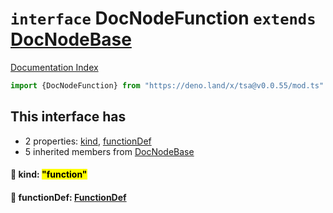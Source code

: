 # `interface` DocNodeFunction `extends` [DocNodeBase](../private.interface.DocNodeBase/README.md)

[Documentation Index](../README.md)

```ts
import {DocNodeFunction} from "https://deno.land/x/tsa@v0.0.55/mod.ts"
```

## This interface has

- 2 properties:
[kind](#-kind-function),
[functionDef](#-functiondef-functiondef)
- 5 inherited members from [DocNodeBase](../private.interface.DocNodeBase/README.md)


#### 📄 kind: <mark>"function"</mark>



#### 📄 functionDef: [FunctionDef](../interface.FunctionDef/README.md)



